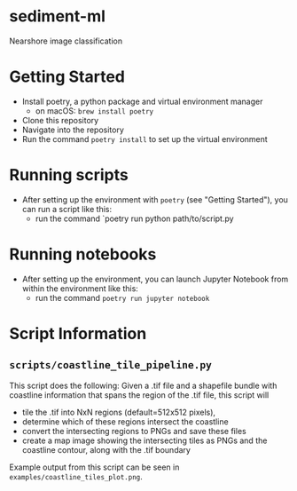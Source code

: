 # sediment-ml
Nearshore image classification

# Getting Started

- Install poetry, a python package and virtual environment manager
  - on macOS: `brew install poetry`
- Clone this repository
- Navigate into the repository
- Run the command `poetry install` to set up the virtual environment

# Running scripts

- After setting up the environment with `poetry` (see "Getting Started"), you can run a script like this:
  - run the command `poetry run python path/to/script.py

# Running notebooks
- After setting up the environment, you can launch Jupyter Notebook from within the environment like this:
  - run the command `poetry run jupyter notebook`

# Script Information

## `scripts/coastline_tile_pipeline.py`

This script does the following: Given a .tif file and a shapefile bundle with coastline information that spans the region of the .tif file, this script will
- tile the .tif into NxN regions (default=512x512 pixels),
- determine which of these regions intersect the coastline
- convert the intersecting regions to PNGs and save these files
- create a map image showing the intersecting tiles as PNGs and the coastline contour, along with the .tif boundary

Example output from this script can be seen in `examples/coastline_tiles_plot.png`.



